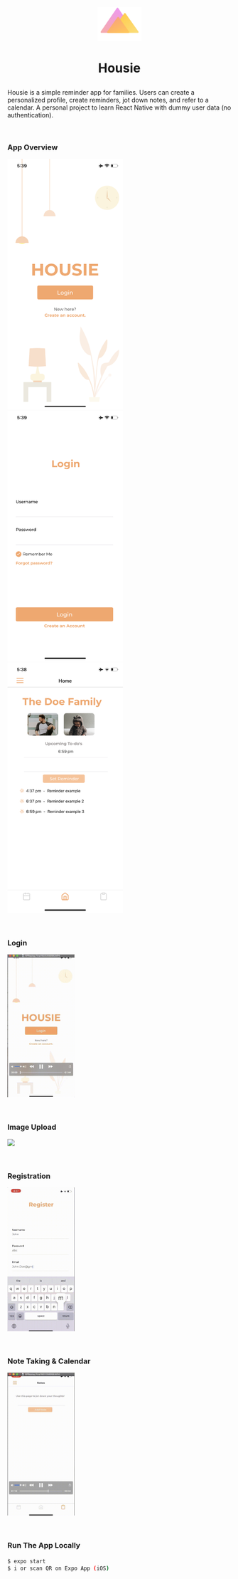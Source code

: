 
<p align="center"><img width=20% src="assets/images/base/logo.svg"></p>
<h1 align="center"> <b> Housie </b> </h>

##

Housie is a simple reminder app for families. Users can create a personalized profile, create reminders, jot down notes, and refer to a calendar. A personal project to learn React Native with dummy user data (no authentication). 

<br>

### <b> App Overview </b>
<p float="left">
  <img src="./assets/images/readme/landingScreen.png" width="260"/>
  <img src="./assets/images/readme/loginScreen.png" width="260" /> 
  <img src="./assets/images/readme/homeScreen.png" width="260" />
</p>

<br> 

### <b> Login </b>
<img src="./assets/images/readme/LoginGif.gif" width=30%>

&nbsp;

### <b> Image Upload </b>
<img src="./assets/images/readme/UploadImageGif.gif" width=30%>

&nbsp;

### <b> Registration </b>
<img src="./assets/images/readme/RegisterGif.gif" width=30%>

&nbsp;

### <b> Note Taking & Calendar </b>
<img src="./assets/images/readme/NoteTakingCalendarGif.gif" width=30%>

&nbsp;

### <b> Run The App Locally </b>
```sh
$ expo start 
$ i or scan QR on Expo App (iOS)
```